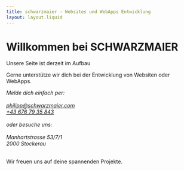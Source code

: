 ```yaml
---
title: schwarzmaier - Websites und WebApps Entwicklung
layout: layout.liquid
---
```

<h1>Willkommen bei SCHWARZMAIER</h1>
<p>Unsere Seite ist derzeit im Aufbau</p>
<p class="bold">Gerne unterstütze wir dich bei der Entwicklung von Websiten oder WebApps.</p>
<address>
    Melde dich einfach per:<br>
    <br>
    <a href="mailto:philipp@schwarzmaier.com">philipp@schwarzmaier.com</a><br>
    <a href="tel:+43 676 79 35 842">+43 676 79 35 843</a><br>
    <br>
    oder besuche uns:<br>
    <br>
    Manhartstrasse 53/7/1<br>
    2000 Stockerau
</address>
</br>
<p>Wir freuen uns auf deine spannenden Projekte.</p>